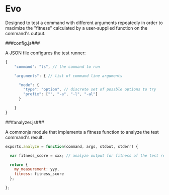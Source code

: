 Evo
==============

Designed to test a command with different arguments repeatedly in order to maximize the "fitness" calculated by a user-supplied function on the command's output.

###config.js###

A JSON file configures the test runner:

```javascript
{
    "command": "ls", // the command to run

    "arguments": { // list of command line arguments

      "mode": {
        "type": "option", // discrete set of possble options to try
        "prefix": ["", "-a", "-l", "-al"]
      }

    }
}
```

###analyzer.js###

A commonjs module that implements a fitness function to analyze the test command's result.

```javascript
exports.analyze = function(command, args, stdout, stderr) {

  var fitness_score = xxx; // analyze output for fitness of the test results

  return {
    my_measurement: yyy,
    fitness: fitness_score
  };

};
```

